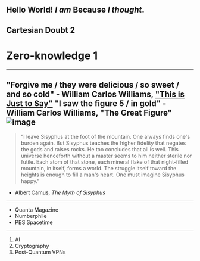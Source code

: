 Hello World!
*I am* **Because** *I thought*.
---
## Cartesian Doubt 2
# Zero-knowledge 1
---
"Forgive me / they were delicious / so sweet / and so cold" - William Carlos Williams, ["This is Just to Say"](https://www.poetryfoundation.org/poems/56159/this-is-just-to-say)
"I saw the figure 5 / in gold" - William Carlos Williams, "The Great Figure"
![image](https://user-images.githubusercontent.com/122576045/212268218-e8cc3342-93e4-403a-830a-3a67ea4bbce6.png)
---
> “I leave Sisyphus at the foot of the mountain. One always finds one's burden again. But Sisyphus teaches the higher fidelity that negates the gods and raises rocks. He too concludes that all is well. This universe henceforth without a master seems to him neither sterile nor futile. Each atom of that stone, each mineral flake of that night-filled mountain, in itself, forms a world. The struggle itself toward the heights is enough to fill a man's heart. One must imagine Sisyphus happy.” 
- Albert Camus, *The Myth of Sisyphus*
---
* Quanta Magazine
* Numberphile
* PBS Spacetime
---
1. AI
2. Cryptography
3. Post-Quantum VPNs
